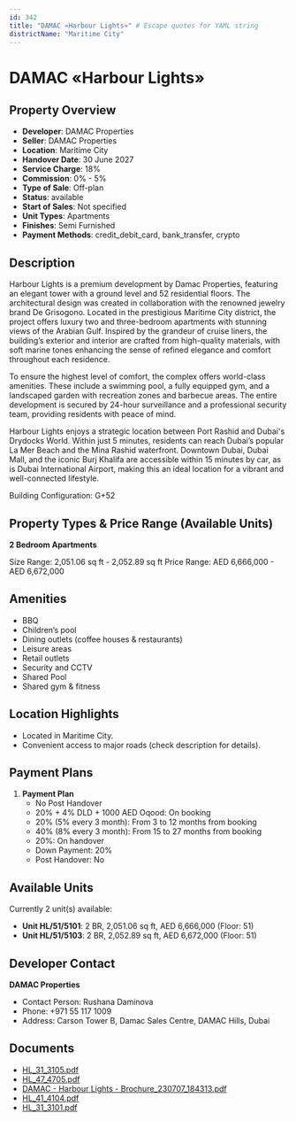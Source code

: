 ```yaml
---
id: 342
title: "DAMAC «Harbour Lights»" # Escape quotes for YAML string
districtName: "Maritime City"
---
```


# DAMAC «Harbour Lights»

## Property Overview
- **Developer**: DAMAC Properties
- **Seller**: DAMAC Properties
- **Location**: Maritime City
- **Handover Date**: 30 June 2027
- **Service Charge**: 18%
- **Commission**: 0% - 5%
- **Type of Sale**: Off-plan
- **Status**: available
- **Start of Sales**: Not specified
- **Unit Types**: Apartments
- **Finishes**: Semi Furnished
- **Payment Methods**: credit_debit_card, bank_transfer, crypto

## Description
Harbour Lights is a premium development by Damac Properties, featuring an elegant tower with a ground level and 52 residential floors. The architectural design was created in collaboration with the renowned jewelry brand De Grisogono. Located in the prestigious Maritime City district, the project offers luxury two and three-bedroom apartments with stunning views of the Arabian Gulf. Inspired by the grandeur of cruise liners, the building’s exterior and interior are crafted from high-quality materials, with soft marine tones enhancing the sense of refined elegance and comfort throughout each residence.

To ensure the highest level of comfort, the complex offers world-class amenities. These include a swimming pool, a fully equipped gym, and a landscaped garden with recreation zones and barbecue areas. The entire development is secured by 24-hour surveillance and a professional security team, providing residents with peace of mind.

Harbour Lights enjoys a strategic location between Port Rashid and Dubai's Drydocks World. Within just 5 minutes, residents can reach Dubai’s popular La Mer Beach and the Mina Rashid waterfront. Downtown Dubai, Dubai Mall, and the iconic Burj Khalifa are accessible within 15 minutes by car, as is Dubai International Airport, making this an ideal location for a vibrant and well-connected lifestyle.

Building Configuration: G+52

## Property Types & Price Range (Available Units)
**2 Bedroom Apartments**

Size Range: 2,051.06 sq ft - 2,052.89 sq ft
Price Range: AED 6,666,000 - AED 6,672,000

## Amenities
- BBQ
- Children’s pool
- Dining outlets  (coffee houses & restaurants)
- Leisure areas
- Retail outlets
- Security and CCTV
- Shared Pool
- Shared gym & fitness

## Location Highlights
- Located in Maritime City.
- Convenient access to major roads (check description for details).

## Payment Plans
1. **Payment Plan**
   - No Post Handover
   - 20% + 4% DLD + 1000 AED Oqood: On booking
   - 20% (5% every 3 month): From 3 to 12 months from booking
   - 40% (8% every 3 month): From 15 to 27 months from booking
   - 20%: On handover
   - Down Payment: 20%
   - Post Handover: No

## Available Units
Currently 2 unit(s) available:
- **Unit HL/51/5101**: 2 BR, 2,051.06 sq ft, AED 6,666,000 (Floor: 51)
- **Unit HL/51/5103**: 2 BR, 2,052.89 sq ft, AED 6,672,000 (Floor: 51)

## Developer Contact
**DAMAC Properties**
- Contact Person: Rushana Daminova
- Phone: +971 55 117 1009
- Address: Carson Tower B, Damac Sales Centre, DAMAC Hills, Dubai

## Documents
- [HL_31_3105.pdf](https://cdn.geniemap.net/2023/07/12/f7BpmPcqASGRjVGsGHMMp3b1javtY5LOBpqlk5wJ.pdf)
- [HL_47_4705.pdf](https://cdn.geniemap.net/2023/09/05/5Hcn4qBu5pa6ttBqeBT5H4k3bLmlm9PK343vRgUR.pdf)
- [DAMAC - Harbour Lights - Brochure_230707_184313.pdf](https://cdn.geniemap.net/2023/07/12/l2gyNZrtnI471puzz5dZtngA2pwcROk9c5QpQ4ro.pdf)
- [HL_41_4104.pdf](https://cdn.geniemap.net/2023/07/12/1IGifz8lIN0B4Im9XODA1qwuhyJYBLf5TjvqqtKz.pdf)
- [HL_31_3101.pdf](https://cdn.geniemap.net/2023/07/12/oT00qHimkCZjzihUW1zbrXla8HMCdfZAdK9fVFGO.pdf)
